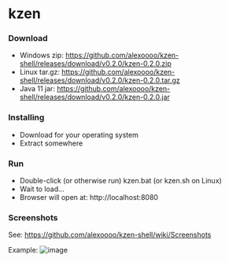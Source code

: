 # kzen

### Download
- Windows zip: https://github.com/alexoooo/kzen-shell/releases/download/v0.2.0/kzen-0.2.0.zip
- Linux tar.gz: https://github.com/alexoooo/kzen-shell/releases/download/v0.2.0/kzen-0.2.0.tar.gz
- Java 11 jar: https://github.com/alexoooo/kzen-shell/releases/download/v0.2.0/kzen-0.2.0.jar

### Installing
- Download for your operating system
- Extract somewhere

### Run
- Double-click (or otherwise run) kzen.bat (or kzen.sh on Linux)
- Wait to load...
- Browser will open at: http://localhost:8080

### Screenshots
See: https://github.com/alexoooo/kzen-shell/wiki/Screenshots

Example:
![image](https://user-images.githubusercontent.com/4985552/47625654-ce25d600-dafc-11e8-80ac-f09cf75f198b.png)
